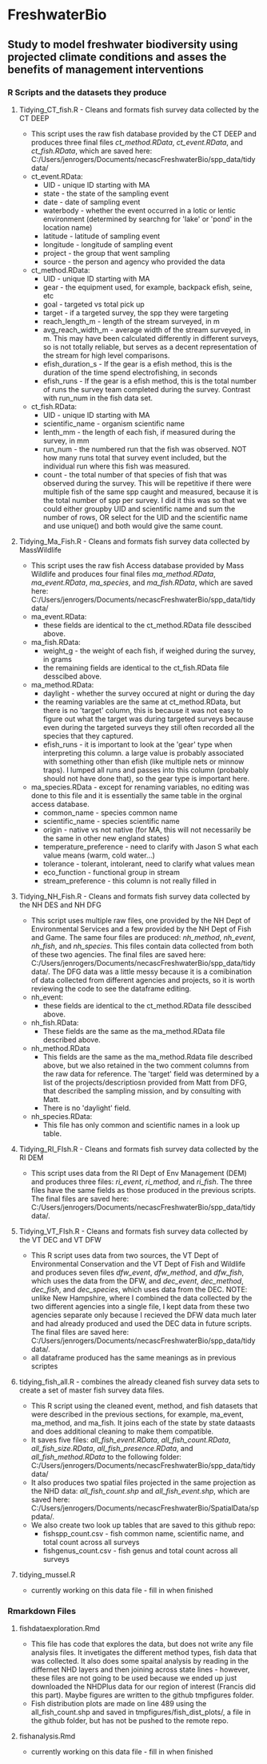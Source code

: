 # FreshwaterBio  
## Study to model freshwater biodiversity using projected climate conditions and asses the benefits of management interventions   
### R Scripts and the datasets they produce


1. Tidying_CT_fish.R - Cleans and formats fish survey data collected by the CT DEEP

    + This script uses the raw fish database provided by the CT DEEP and produces three final files *ct_method.RData*, *ct_event.RData*, and *ct_fish.RData*, which are saved here: C:/Users/jenrogers/Documents/necascFreshwaterBio/spp_data/tidydata/
    + ct_event.RData:
        +  UID - unique ID starting with MA
        +  state - the state of the sampling event
        +  date - date of sampling event
        +  waterbody - whether the event occurred in a lotic or lentic environment (determined by searchng for 'lake' or 'pond' in the location name)
        +  latitude - latitude of sampling event
        +  longitude - longitude of sampling event
        +  project - the group that went sampling
        +  source - the person and agency who provided the data
    + ct_method.RData:
        +  UID - unique ID starting with MA
        +  gear - the equipment used, for example, backpack efish, seine, etc
        +  goal - targeted vs total pick up
        +  target - if a targeted survey, the spp they were targeting
        +  reach_length_m - length of the stream surveyed, in m
        +  avg_reach_width_m - average width of the stream surveyed, in m. This may have been calculated differently in different surveys, so is not totally reliable, but serves as a decent representation of the stream for high level comparisons. 
        +  efish_duration_s - If the gear is a efish method, this is the duration of the time spend electrofishing, in seconds
        +  efish_runs - If the gear is a efish method, this is the total number of runs the survey team completed during the survey. Contrast with run_num in the fish data set.
    + ct_fish.RData:
        +  UID - unique ID starting with MA
        +  scientific_name - organism scientific name
        +  lenth_mm - the length of each fish, if measured during the survey, in mm
        +  run_num - the numbered run that the fish was observed. NOT how many runs total that survey event included, but the individual run where this fish was measured.
        +  count - the total number of that species of fish that was observed during the survey. This will be repetitive if there were multiple fish of the same spp caught and measured, because it is the total number of spp per survey. I did it this was so that we could either groupby UID and scientific name and sum the number of rows, OR select for the UID and the scientific name and use unique() and both would give the same count.  


2. Tidying_Ma_Fish.R - Cleans and formats fish survey data collected by MassWildlife

    + This script uses the raw fish Access database provided by Mass Wildlife and produces four final files *ma_method.RData*, *ma_event.RData*, *ma_species*, and *ma_fish.RData*, which are saved here: C:/Users/jenrogers/Documents/necascFreshwaterBio/spp_data/tidydata/
    + ma_event.RData:
        +  these fields are identical to the ct_method.RData file desscibed above.
    +  ma_fish.RData: 
        +  weight_g - the weight of each fish, if weighed during the survey, in grams
        +  the remaining fields are identical to the ct_fish.RData file desscibed above.
    +  ma_method.RData:
        +  daylight - whether the survey occured at night or during the day
        +  the reaming variables are the same at ct_method.RData, but there is no 'target' column, this is because it was not easy to figure out what the target was during targeted surveys because even during the targeted surveys they still often recorded all the species that they captured.
        +  efish_runs - it is important to look at the 'gear' type when interpreting this column.  a large value is probably associated with something other than efish (like multiple nets or minnow traps).  I lumped all runs and passes into this column (probably should not have done that), so the gear type is important here.
    +  ma_species.RData - except for renaming variables, no editing was done to this file and it is essentially the same table in the orginal access database.
        +  common_name - species common name
        +  scientific_name - species scientific name
        +  origin - native vs not native (for MA, this will not necessarily be the same in other new england states)
        +  temperature_preference - need to clarify with Jason S what each value means (warm, cold water...)
        +  tolerance - tolerant, intolerant, need to clarify what values mean
        +  eco_function - functional group in stream
        +  stream_preference - this column is not really filled in
        
3. Tidying_NH_Fish.R - Cleans and formats fish survey data collected by the NH DES and NH DFG

    +  This script uses multiple raw files, one provided by the NH Dept of Environmental Services and a few provided by the NH Dept of Fish and Game. The same four files are produced: *nh_method*, *nh_event*, *nh_fish*, and *nh_species*.  This files contain data collected from both of these two agencies.  The final files are saved here: C:/Users/jenrogers/Documents/necascFreshwaterBio/spp_data/tidydata/.  The DFG data was a little messy because it is a comibination of data collected from different agencies and projects, so it is worth reviewing the code to see the dataframe editing.
    +  nh_event: 
        + these fields are identical to the ct_method.RData file desscibed above.
    +  nh_fish.RData: 
        + These fields are the same as the ma_method.RData file described above.
    +  nh_method.RData
        +  This fields are the same as the ma_method.Rdata file described above, but we also retained in the two comment columns from the raw data for reference. The 'target' field was determined by a list of the projects/descriptiosn provided from Matt from DFG, that described the sampling mission, and by consulting with Matt. 
        +  There is no 'daylight' field.
    +  nh_species.RData:
        +  This file has only common and scientific names in a look up table. 
        
4. Tidying_RI_FIsh.R - Cleans and formats fish survey data collected by the RI DEM

    +  This script uses data from the RI Dept of Env Management (DEM) and produces three files: *ri_event*, *ri_method*, and *ri_fish*.  The three files have the same fields as those produced in the previous scripts.  The final files are saved here: C:/Users/jenrogers/Documents/necascFreshwaterBio/spp_data/tidydata/.
    
5. Tidying_VT_FIsh.R - Cleans and formats fish survey data collected by the VT DEC and VT DFW

    +  This R script uses data from two sources, the VT Dept of Environmental Conservation and the VT Dept of Fish and Wildlife and produces seven files *dfw_event*, *dfw_method*, and *dfw_fish*, which uses the data from the DFW, and *dec_event*, *dec_method*, *dec_fish*, and *dec_species*, which uses data from the DEC.  NOTE: unlike New Hampshire, where I combined the data collected by the two different agencies into a single file, I kept data from these two agencies separate only because I recieved the DFW data much later and had already produced and used the DEC data in future scripts. The final files are saved here: C:/Users/jenrogers/Documents/necascFreshwaterBio/spp_data/tidydata/.   
    +  all dataframe produced has the same meanings as in previous scriptes
    
6. tidying_fish_all.R - combines the already cleaned fish survey data sets to create a set of master fish survey data files.

    +  This R script using the cleaned event, method, and fish datasets that were described in the previous sections, for example, ma_event, ma_method, and ma_fish.  It joins each of the state by state dataasts and does additional cleaning to make them compatible.  
    +  It saves five files: *all_fish_event.RData*, *all_fish_count.RData*, *all_fish_size.RData*, *all_fish_presence.RData*, and *all_fish_method.RData* to the following folder: C:/Users/jenrogers/Documents/necascFreshwaterBio/spp_data/tidydata/
    +  It also produces two spatial files projected in the same projection as the NHD data: *all_fish_count.shp* and *all_fish_event.shp*, which are saved here: C:/Users/jenrogers/Documents/necascFreshwaterBio/SpatialData/sppdata/.  
    +  We also create two look up tables that are saved to this github repo:
        +  fishspp_count.csv - fish common name, scientific name, and total count across all surveys
        +  fishgenus_count.csv - fish genus and total count across all surveys

7. tidying_mussel.R

     + currently working on this data file - fill in when finished

### Rmarkdown Files

1. fishdataexploration.Rmd

    +  This file has code that explores the data, but does not write any file analysis files.  It invetigates the different method types, fish data that was collected. It also does some spaital analysis by reading in the differnet NHD layers and then joining across state lines - however, these files are not going to be used because we ended up just downloaded the NHDPlus data for our region of interest (Francis did this part). Maybe figures are written to the github tmpfigures folder.
    +  Fish distribution plots are made on line 489 using the all_fish_count.shp and saved in tmpfigures/fish_dist_plots/, a file in the github folder, but has not be pushed to the remote repo.
    
2. fishanalysis.Rmd

     + currently working on this data file - fill in when finished




